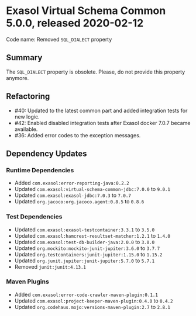 # Exasol Virtual Schema Common 5.0.0, released 2020-02-12

Code name: Removed `SQL_DIALECT` property

## Summary

The `SQL_DIALECT` property is obsolete. Please, do not provide this property anymore.

## Refactoring

* #40: Updated to the latest common part and added integration tests for new logic.
* #42: Enabled disabled integration tests after Exasol docker 7.0.7 became available.
* #36: Added error codes to the exception messages.

## Dependency Updates

### Runtime Dependencies

* Added `com.exasol:error-reporting-java:0.2.2`
* Updated `com.exasol:virtual-schema-common-jdbc:7.0.0` to `9.0.1`
* Updated `com.exasol:exasol-jdbc:7.0.3` to `7.0.7`
* Updated `org.jacoco:org.jacoco.agent:0.8.5` to `0.8.6`
  
### Test Dependencies

* Updated `com.exasol:exasol-testcontainer:3.3.1` to `3.5.0`
* Updated `com.exasol:hamcrest-resultset-matcher:1.2.1` to `1.4.0`
* Updated `com.exasol:test-db-builder-java:2.0.0` to `3.0.0`
* Updated `org.mockito:mockito-junit-jupiter:3.6.0` to `3.7.7`
* Updated `org.testcontainers:junit-jupiter:1.15.0` to `1.15.2`
* Updated `org.junit.jupiter:junit-jupiter:5.7.0` to `5.7.1`
* Removed `junit:junit:4.13.1`

### Maven Plugins

* Added `com.exasol:error-code-crawler-maven-plugin:0.1.1`
* Updated `com.exasol:project-keeper-maven-plugin:0.4.0` to `0.4.2`
* Updated `org.codehaus.mojo:versions-maven-plugin:2.7` to `2.8.1`